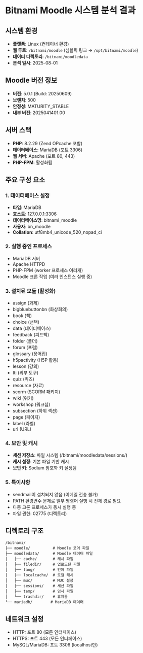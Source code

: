 # Bitnami Moodle 시스템 분석 결과

## 시스템 환경
- **플랫폼**: Linux (컨테이너 환경)
- **웹 루트**: `/bitnami/moodle` (심볼릭 링크 → `/opt/bitnami/moodle`)
- **데이터 디렉토리**: `/bitnami/moodledata`
- **분석 일시**: 2025-08-01

## Moodle 버전 정보
- **버전**: 5.0.1 (Build: 20250609)
- **브랜치**: 500
- **안정성**: MATURITY_STABLE
- **내부 버전**: 2025041401.00

## 서버 스택
- **PHP**: 8.2.29 (Zend OPcache 포함)
- **데이터베이스**: MariaDB (포트 3306)
- **웹 서버**: Apache (포트 80, 443)
- **PHP-FPM**: 활성화됨

## 주요 구성 요소

### 1. 데이터베이스 설정
- **타입**: MariaDB
- **호스트**: 127.0.0.1:3306
- **데이터베이스명**: bitnami_moodle
- **사용자**: bn_moodle
- **Collation**: utf8mb4_unicode_520_nopad_ci

### 2. 실행 중인 프로세스
- MariaDB 서버
- Apache HTTPD
- PHP-FPM (worker 프로세스 여러개)
- Moodle 크론 작업 (여러 인스턴스 실행 중)

### 3. 설치된 모듈 (활성화)
- assign (과제)
- bigbluebuttonbn (화상회의)
- book (책)
- choice (선택)
- data (데이터베이스)
- feedback (피드백)
- folder (폴더)
- forum (포럼)
- glossary (용어집)
- h5pactivity (H5P 활동)
- lesson (강의)
- lti (외부 도구)
- quiz (퀴즈)
- resource (자료)
- scorm (SCORM 패키지)
- wiki (위키)
- workshop (워크샵)
- subsection (하위 섹션)
- page (페이지)
- label (라벨)
- url (URL)

### 4. 보안 및 캐시
- **세션 저장소**: 파일 시스템 (/bitnami/moodledata/sessions/)
- **캐시 설정**: 기본 파일 기반 캐시
- **보안 키**: Sodium 암호화 키 설정됨

### 5. 특이사항
- sendmail이 설치되지 않음 (이메일 전송 불가)
- PATH 환경변수 문제로 일부 명령어 실행 시 전체 경로 필요
- 다중 크론 프로세스가 동시 실행 중
- 파일 권한: 02775 (디렉토리)

## 디렉토리 구조
```
/bitnami/
├── moodle/          # Moodle 코어 파일
├── moodledata/      # Moodle 데이터 파일
│   ├── cache/       # 캐시 파일
│   ├── filedir/     # 업로드된 파일
│   ├── lang/        # 언어 파일
│   ├── localcache/  # 로컬 캐시
│   ├── muc/         # MUC 설정
│   ├── sessions/    # 세션 파일
│   ├── temp/        # 임시 파일
│   └── trashdir/    # 휴지통
└── mariadb/        # MariaDB 데이터
```

## 네트워크 설정
- HTTP: 포트 80 (모든 인터페이스)
- HTTPS: 포트 443 (모든 인터페이스)
- MySQL/MariaDB: 포트 3306 (localhost만)